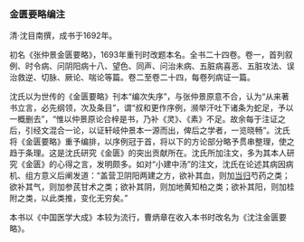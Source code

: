 ### 金匮要略编注

清·沈目南撰，成书于1692年。

初名《张仲景金匮要略》，1693年重刊时改题本名。全书二十四卷。卷一，首列叙例、时令病、问阴阳病十八、望色、同声、问治未病、五脏病喜恶、五脏攻法、误治救逆、切脉、厥论、喘论等篇。卷二至卷二十四，每卷列病证一篇。

沈氏以为世传的《金匮要略》刊本“编次失序”，与张仲景原意不合，认为“从来著书立言，必先纲领，次及条目”，谓“叔和更作序例，濒举汗吐下诸条为蛇足，予以一概删去”，“惟以仲景原论合梓是书，乃补《灵》、《素》不足。故余每于注证之后，引经文混合一论，以证轩岐仲景本一源而出，俾后之学者，一览晓畅”。沈氏将《金匮要略》重予编排，以序例冠于首，将以下的方论部分略予贯串整理，使之趋于条理。这是沈氏研究《金匮》的突出贡献所在。沈氏所加注文，多为其本人研究《金匮》的心得之言，发明颇多。如对“小建中汤”的注文，沈氏在论述其病因病机、组方意义后阐发道：“盖营卫阴阳两建之方，欲补其血，则加[当归](https://www.gmzyjc.com/read/bc/bc17-0.3.3.0.0.md)芍药之类；欲补其气，则加参芪甘术之类；欲补其阴，则加地黄知柏之类；欲补其阳，则加桂附之类，以此类推，变化无穷矣。”

本书以《中国医学大成》本较为流行，曹炳章在收入本书时改名为《沈注金匮要略》。
